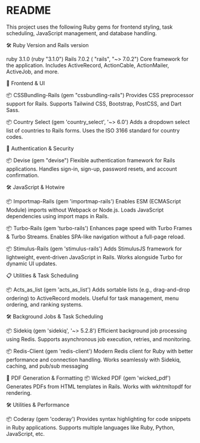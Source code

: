 # README

This project uses the following Ruby gems for frontend styling, task scheduling, JavaScript management, and database handling.

🛠 Ruby Version and Rails version

ruby 3.1.0 (ruby "3.1.0")
Rails 7.0.2 ( "rails", "~> 7.0.2")
Core framework for the application.
Includes ActiveRecord, ActionCable, ActionMailer, ActiveJob, and more.


🚀 Frontend & UI

📦 CSSBundling-Rails (gem "cssbundling-rails")
Provides CSS preprocessor support for Rails.
Supports Tailwind CSS, Bootstrap, PostCSS, and Dart Sass.

📦 Country Select (gem 'country_select', '~> 6.0')
Adds a dropdown select list of countries to Rails forms.
Uses the ISO 3166 standard for country codes.


🔐 Authentication & Security

📦 Devise (gem "devise")
Flexible authentication framework for Rails applications.
Handles sign-in, sign-up, password resets, and account confirmation.


🛠 JavaScript & Hotwire

📦 Importmap-Rails (gem 'importmap-rails')
Enables ESM (ECMAScript Module) imports without Webpack or Node.js.
Loads JavaScript dependencies using import maps in Rails.


📦 Turbo-Rails (gem 'turbo-rails')
Enhances page speed with Turbo Frames & Turbo Streams.
Enables SPA-like navigation without a full-page reload.


📦 Stimulus-Rails (gem 'stimulus-rails')
Adds StimulusJS framework for lightweight, event-driven JavaScript in Rails.
Works alongside Turbo for dynamic UI updates.


📋 Utilities & Task Scheduling

📦 Acts_as_list (gem 'acts_as_list')
Adds sortable lists (e.g., drag-and-drop ordering) to ActiveRecord models.
Useful for task management, menu ordering, and ranking systems.


🛠 Background Jobs & Task Scheduling

📦 Sidekiq (gem 'sidekiq', '~> 5.2.8')
Efficient background job processing using Redis.
Supports asynchronous job execution, retries, and monitoring.

📦 Redis-Client (gem 'redis-client')
Modern Redis client for Ruby with better performance and connection handling.
Works seamlessly with Sidekiq, caching, and pub/sub messaging


📄 PDF Generation & Formatting
📦 Wicked PDF (gem 'wicked_pdf')
Generates PDFs from HTML templates in Rails.
Works with wkhtmltopdf for rendering.


🛠 Utilities & Performance

📦 Coderay (gem 'coderay')
Provides syntax highlighting for code snippets in Ruby applications.
Supports multiple languages like Ruby, Python, JavaScript, etc.